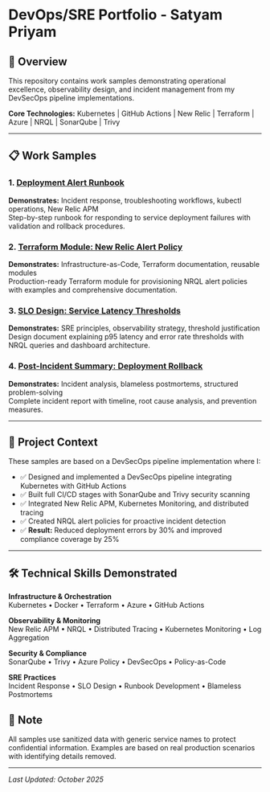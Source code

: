 # DevOps/SRE Portfolio - Satyam Priyam

## 👋 Overview
This repository contains work samples demonstrating operational excellence, observability design, and incident management from my DevSecOps pipeline implementations.

**Core Technologies:** Kubernetes | GitHub Actions | New Relic | Terraform | Azure | NRQL | SonarQube | Trivy

---

## 📋 Work Samples

### 1. [Deployment Alert Runbook](./samples/01-runbook-deployment-alert.md)
**Demonstrates:** Incident response, troubleshooting workflows, kubectl operations, New Relic APM  
Step-by-step runbook for responding to service deployment failures with validation and rollback procedures.

### 2. [Terraform Module: New Relic Alert Policy](./samples/02-terraform-module-readme.md)
**Demonstrates:** Infrastructure-as-Code, Terraform documentation, reusable modules  
Production-ready Terraform module for provisioning NRQL alert policies with examples and comprehensive documentation.

### 3. [SLO Design: Service Latency Thresholds](./samples/03-slo-design-latency.md)
**Demonstrates:** SRE principles, observability strategy, threshold justification  
Design document explaining p95 latency and error rate thresholds with NRQL queries and dashboard architecture.

### 4. [Post-Incident Summary: Deployment Rollback](./samples/04-post-incident-summary.md)
**Demonstrates:** Incident analysis, blameless postmortems, structured problem-solving  
Complete incident report with timeline, root cause analysis, and prevention measures.

---

## 🎯 Project Context

These samples are based on a DevSecOps pipeline implementation where I:

- ✅ Designed and implemented a DevSecOps pipeline integrating Kubernetes with GitHub Actions
- ✅ Built full CI/CD stages with SonarQube and Trivy security scanning
- ✅ Integrated New Relic APM, Kubernetes Monitoring, and distributed tracing
- ✅ Created NRQL alert policies for proactive incident detection
- ✅ **Result:** Reduced deployment errors by 30% and improved compliance coverage by 25%

---

## 🛠️ Technical Skills Demonstrated

**Infrastructure & Orchestration**  
Kubernetes • Docker • Terraform • Azure • GitHub Actions

**Observability & Monitoring**  
New Relic APM • NRQL • Distributed Tracing • Kubernetes Monitoring • Log Aggregation

**Security & Compliance**  
SonarQube • Trivy • Azure Policy • DevSecOps • Policy-as-Code

**SRE Practices**  
Incident Response • SLO Design • Runbook Development • Blameless Postmortems


## 📌 Note
All samples use sanitized data with generic service names to protect confidential information. Examples are based on real production scenarios with identifying details removed.

---

*Last Updated: October 2025*
